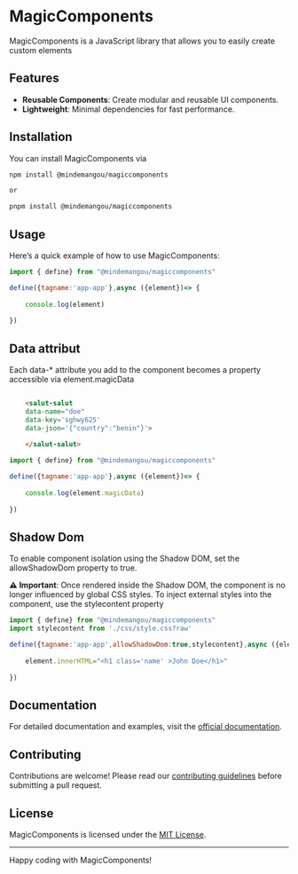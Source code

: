 # MagicComponents

MagicComponents is a JavaScript library that allows you to easily create custom elements

## Features

- **Reusable Components**: Create modular and reusable UI components.
- **Lightweight**: Minimal dependencies for fast performance.

## Installation

You can install MagicComponents via

```bash
npm install @mindemangou/magiccomponents

or

pnpm install @mindemangou/magiccomponents
```


## Usage

Here’s a quick example of how to use MagicComponents:

```javascript
import { define} from "@mindemangou/magiccomponents"

define({tagname:'app-app'},async ({element})=> {
    
    console.log(element)
    
})


```
## Data attribut
Each data-* attribute you add to the component becomes a property accessible via element.magicData

```html

    <salut-salut 
    data-name="doe" 
    data-key='sghwy625' 
    data-json='{"country":"benin"}'>
      
    </salut-salut>

```

```javascript
import { define} from "@mindemangou/magiccomponents"

define({tagname:'app-app'},async ({element})=> {
    
    console.log(element.magicData)
    
})


```

## Shadow Dom

To enable component isolation using the Shadow DOM, set the allowShadowDom property to true.

**⚠️ Important**: Once rendered inside the Shadow DOM, the component is no longer influenced by global CSS styles.
To inject external styles into the component, use the stylecontent property

```javascript
import { define} from "@mindemangou/magiccomponents"
import stylecontent from './css/style.css?raw'

define({tagname:'app-app',allowShadowDom:true,stylecontent},async ({element})=> {
    
    element.innerHTML="<h1 class='name' >John Doe</h1>"
    
})


```

## Documentation

For detailed documentation and examples, visit the [official documentation](https://example.com/magiccomponents-docs).

## Contributing

Contributions are welcome! Please read our [contributing guidelines](CONTRIBUTING.md) before submitting a pull request.

## License

MagicComponents is licensed under the [MIT License](LICENSE).

---
Happy coding with MagicComponents!